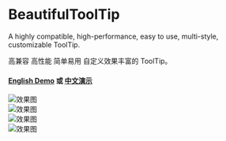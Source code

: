 # BeautifulToolTip
  
 A highly compatible, high-performance, easy to use, multi-style, customizable ToolTip.
  
 高兼容 高性能 简单易用 自定义效果丰富的 ToolTip。
  
 #### [English Demo](https://www.autohotkey.com/boards/viewtopic.php?f=6&t=87139) 或 [中文演示](https://www.autoahk.com/archives/35015)
  
![效果图](https://raw.githubusercontent.com/telppa/BeautifulToolTip/main/img/1.png)  
![效果图](https://raw.githubusercontent.com/telppa/BeautifulToolTip/main/img/7.gif)  
![效果图](https://raw.githubusercontent.com/telppa/BeautifulToolTip/main/img/8.gif)  
![效果图](https://raw.githubusercontent.com/telppa/BeautifulToolTip/main/img/9.png)  
  
